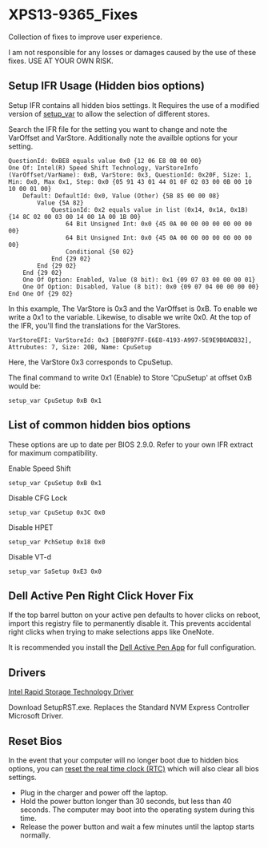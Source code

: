 # XPS13-9365_Fixes
Collection of fixes to improve user experience.

I am not responsible for any losses or damages caused by the use of these fixes. USE AT YOUR OWN RISK.

## Setup IFR Usage (Hidden bios options)
Setup IFR contains all hidden bios settings. It Requires the use of a modified version of [setup_var](https://github.com/XDleader555/grub_setup_var) to allow the selection of different stores.

Search the IFR file for the setting you want to change and note the VarOffset and VarStore.
Additionally note the availble options for your setting.
```
QuestionId: 0xBE8 equals value 0x0 {12 06 E8 0B 00 00}
One Of: Intel(R) Speed Shift Technology, VarStoreInfo (VarOffset/VarName): 0xB, VarStore: 0x3, QuestionId: 0x20F, Size: 1, Min: 0x0, Max 0x1, Step: 0x0 {05 91 43 01 44 01 0F 02 03 00 0B 00 10 10 00 01 00}
	Default: DefaultId: 0x0, Value (Other) {5B 85 00 00 08}
		Value {5A 82}
			QuestionId: 0x2 equals value in list (0x14, 0x1A, 0x1B) {14 8C 02 00 03 00 14 00 1A 00 1B 00}
				64 Bit Unsigned Int: 0x0 {45 0A 00 00 00 00 00 00 00 00}
				64 Bit Unsigned Int: 0x0 {45 0A 00 00 00 00 00 00 00 00}
				Conditional {50 02}
			End {29 02}
		End {29 02}
	End {29 02}
	One Of Option: Enabled, Value (8 bit): 0x1 {09 07 03 00 00 00 01}
	One Of Option: Disabled, Value (8 bit): 0x0 {09 07 04 00 00 00 00}
End One Of {29 02}
```

In this example, The VarStore is 0x3 and the VarOffset is 0xB. To enable we write a 0x1 to the variable. Likewise, to disable we write 0x0.
At the top of the IFR, you'll find the translations for the VarStores.
```
VarStoreEFI: VarStoreId: 0x3 [B08F97FF-E6E8-4193-A997-5E9E9B0ADB32], Attrubutes: 7, Size: 20B, Name: CpuSetup
```
Here, the VarStore 0x3 corresponds to CpuSetup.

The final command to write 0x1 (Enable) to Store 'CpuSetup' at offset 0xB would be: 
```
setup_var CpuSetup 0xB 0x1
```

## List of common hidden bios options
These options are up to date per BIOS 2.9.0. Refer to your own IFR extract for maximum compatibility.

Enable Speed Shift
```
setup_var CpuSetup 0xB 0x1
```

Disable CFG Lock
```
setup_var CpuSetup 0x3C 0x0
```

Disable HPET
```
setup_var PchSetup 0x18 0x0
```

Disable VT-d
```
setup_var SaSetup 0xE3 0x0
```

## Dell Active Pen Right Click Hover Fix
If the top barrel button on your active pen defaults to hover clicks on reboot, import this registry file to permanently disable it. This prevents accidental right clicks when trying to make selections apps like OneNote.

It is recommended you install the [Dell Active Pen App](https://www.dell.com/support/home/au/en/audhs1/drivers/driversdetails?driverid=56dt7&oscode=wt64a&productcode=dell-active-pen-pn557w) for full configuration.

## Drivers
[Intel Rapid Storage Technology Driver](https://downloadcenter.intel.com/download/29094/Intel-Rapid-Storage-Technology-Intel-RST-User-Interface-and-Driver?product=99745)

Download SetupRST.exe. Replaces the Standard NVM Express Controller Microsoft Driver.

## Reset Bios
In the event that your computer will no longer boot due to hidden bios options, you can [reset the real time clock (RTC)](https://www.dell.com/support/article/us/en/19/sln304892/how-to-reset-real-time-clock-rtc-to-recover-your-dell-portable-system?lang=en) which will also clear all bios settings.

- Plug in the charger and power off the laptop.
- Hold the power button longer than 30 seconds, but less than 40 seconds. The computer may boot into the operating system during this time.
- Release the power button and wait a few minutes until the laptop starts normally.